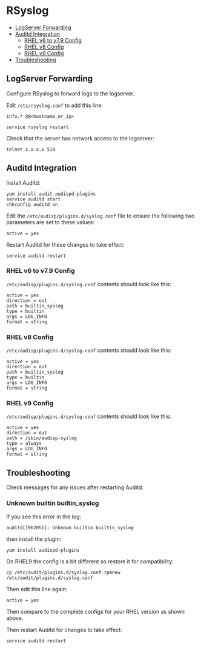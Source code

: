 # RSyslog

<!-- INDEX_START -->

- [LogServer Forwarding](#logserver-forwarding)
- [Auditd Integration](#auditd-integration)
  - [RHEL v6 to v7.9 Config](#rhel-v6-to-v79-config)
  - [RHEL v8 Config](#rhel-v8-config)
  - [RHEL v9 Config](#rhel-v9-config)
- [Troubleshooting](#troubleshooting)

<!-- INDEX_END -->

## LogServer Forwarding

Configure RSyslog to forward logs to the logserver.

Edit `/etc/rsyslog.conf` to add this line:

```text
info.* @@<hostname_or_ip>
```

```shell
service rsyslog restart
```

Check that the server has network access to the logserver:

```shell
telnet x.x.x.x 514
```

## Auditd Integration

Install Auditd:

```shell
yum install audit audispd-plugins
service auditd start
chkconfig auditd on
```

Edit the `/etc/audisp/plugins.d/syslog.conf` file to ensure the following two parameters are set to these values:

```shell
active = yes
```

Restart Auditd for these changes to take effect:

```shell
service auditd restart
```

### RHEL v6 to v7.9 Config

`/etc/audisp/plugins.d/syslog.conf` contents should look like this:

```text
active = yes
direction = out
path = builtin_syslog
type = builtin
args = LOG_INFO
format = string
```

### RHEL v8 Config

`/etc/audisp/plugins.d/syslog.conf` contents should look like this:

```text
active = yes
direction = out
path = builtin_syslog
type = builtin
args = LOG_INFO
format = string
```

### RHEL v9 Config

`/etc/audisp/plugins.d/syslog.conf` contents should look like this:

```text
active = yes
direction = out
path = /sbin/audisp-syslog
type = always
args = LOG_INFO
format = string
```

## Troubleshooting

Check messages for any issues after restarting Auditd.

### Unknown builtin builtin_syslog

If you see this error in the log:

```text
auditd[1962051]: Unknown builtin builtin_syslog
```

then install the plugin:

```shell
yum install audispd-plugins
```

On RHEL9 the config is a bit different so restore it for compatibility:

```shell
cp /etc/audit/plugins.d/syslog.conf.rpmnew /etc/audit/plugins.d/syslog.conf
```

Then edit this line again:

```text
active = yes
```

Then compare to the complete configs for your RHEL version as shown above.

Then restart Auditd for changes to take effect:

```shell
service auditd restart
```
